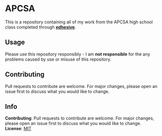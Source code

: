 # APCSA

This is a repository containing all of my work from the APCSA high school class completed through **[edhesive](https://edhesive.com/)**.


 

## Usage

Please use this repository responsibly - I am **not responsible** for the any problems caused by use or misuse of this repository.

## Contributing
Pull requests to contribute are welcome. For major changes, please open an issue first to discuss what you would like to change.


## Info
**Contributing**: Pull requests to contribute are welcome. For major changes, please open an issue first to discuss what you would like to change.
**License**: [MIT](https://choosealicense.com/licenses/mit/)
